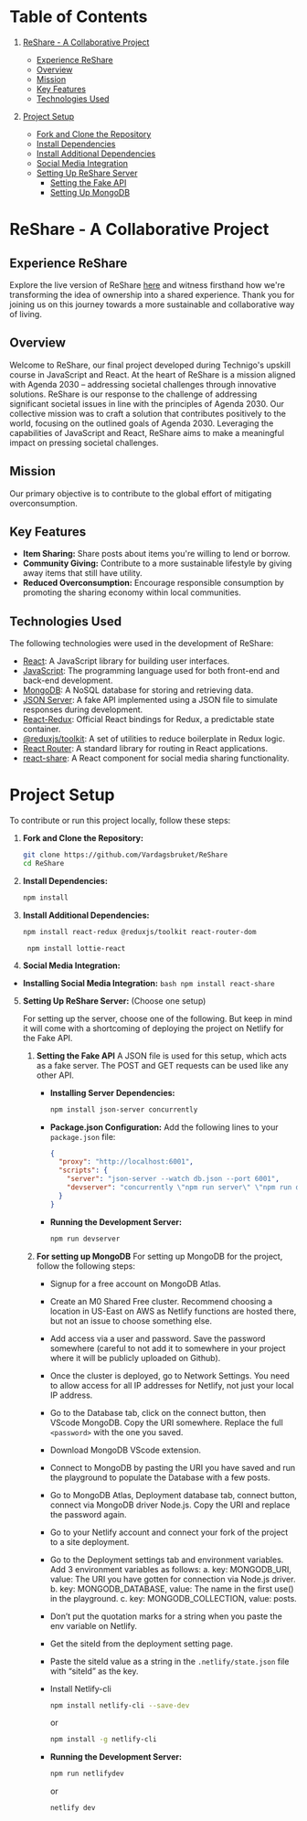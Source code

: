 # Table of Contents

1. [ReShare - A Collaborative Project](#reshare---a-collaborative-project)
   - [Experience ReShare](#experience-reshare)
   - [Overview](#overview)
   - [Mission](#mission)
   - [Key Features](#key-features)
   - [Technologies Used](#technologies-used)

2. [Project Setup](#project-setup)
   - [Fork and Clone the Repository](#1-fork-and-clone-the-repository)
   - [Install Dependencies](#2-install-dependencies)
   - [Install Additional Dependencies](#3-install-additional-dependencies)
   - [Social Media Integration](#4-social-media-integration)
   - [Setting Up ReShare Server](#5-setting-up-reshare-server)
      - [Setting the Fake API](#setting-the-Fake-API)
      - [Setting Up MongoDB](#setting-up-mongodb)

# ReShare - A Collaborative Project

## Experience ReShare

Explore the live version of ReShare [here](https://stirring-florentine-c4bb3f.netlify.app/) and witness firsthand how we're transforming the idea of ownership into a shared experience. Thank you for joining us on this journey towards a more sustainable and collaborative way of living.

## Overview

Welcome to ReShare, our final project developed during Technigo's upskill course in JavaScript and React. At the heart of ReShare is a mission aligned with Agenda 2030 – addressing societal challenges through innovative solutions. ReShare is our response to the challenge of addressing significant societal issues in line with the principles of Agenda 2030. Our collective mission was to craft a solution that contributes positively to the world, focusing on the outlined goals of Agenda 2030. Leveraging the capabilities of JavaScript and React, ReShare aims to make a meaningful impact on pressing societal challenges.

## Mission

Our primary objective is to contribute to the global effort of mitigating overconsumption.

## Key Features

- **Item Sharing:** Share posts about items you're willing to lend or borrow.
- **Community Giving:** Contribute to a more sustainable lifestyle by giving away items that still have utility.
- **Reduced Overconsumption:** Encourage responsible consumption by promoting the sharing economy within local communities.

## Technologies Used

The following technologies were used in the development of ReShare:

- [React](https://reactjs.org/): A JavaScript library for building user interfaces.
- [JavaScript](https://developer.mozilla.org/en-US/docs/Web/JavaScript): The programming language used for both front-end and back-end development.
- [MongoDB](https://www.mongodb.com/): A NoSQL database for storing and retrieving data.
- [JSON Server](https://github.com/typicode/json-server): A fake API implemented using a JSON file to simulate responses during development.
- [React-Redux](https://react-redux.js.org/): Official React bindings for Redux, a predictable state container.
- [@reduxjs/toolkit](https://redux-toolkit.js.org/): A set of utilities to reduce boilerplate in Redux logic.
- [React Router](https://reactrouter.com/): A standard library for routing in React applications.
- [react-share](https://github.com/nygardk/react-share): A React component for social media sharing functionality.
  
# Project Setup

To contribute or run this project locally, follow these steps:

1. **Fork and Clone the Repository:**
    ```bash
    git clone https://github.com/Vardagsbruket/ReShare
    cd ReShare
    ```

2. **Install Dependencies:**
    ```bash
    npm install
    ```

3. **Install Additional Dependencies:**
    ```bash
    npm install react-redux @reduxjs/toolkit react-router-dom
    ```
   ```bach
    npm install lottie-react
      ```


4. **Social Media Integration:**

  - **Installing Social Media Integration:**
        ```bash
        npm install react-share
        ```

5. **Setting Up ReShare Server:** (Choose one setup)
   
   For setting up the server, choose one of the following. But keep in mind it will come with a shortcoming of deploying the project on Netlify for the Fake API.

   1. **Setting the Fake API**
      A JSON file is used for this setup, which acts as a fake server. The POST and GET requests can be used like any other API.

      - **Installing Server Dependencies:**
        ```bash
        npm install json-server concurrently
        ```

      - **Package.json Configuration:**
        Add the following lines to your `package.json` file:
        ```json
        {
          "proxy": "http://localhost:6001",
          "scripts": {
            "server": "json-server --watch db.json --port 6001",
            "devserver": "concurrently \"npm run server\" \"npm run dev\""
          }
        }
        ```

      - **Running the Development Server:**
        ```bash
        npm run devserver
        ```

   2. **For setting up MongoDB**
      For setting up MongoDB for the project, follow the following steps:

      - Signup for a free account on MongoDB Atlas.
      - Create an M0 Shared Free cluster. Recommend choosing a location in US-East on AWS as Netlify functions are hosted there, but not an issue to choose something else.
      - Add access via a user and password. Save the password somewhere (careful to not add it to somewhere in your project where it will be publicly uploaded on Github).
      - Once the cluster is deployed, go to Network Settings. You need to allow access for all IP addresses for Netlify, not just your local IP address.
      - Go to the Database tab, click on the connect button, then VScode MongoDB. Copy the URI somewhere. Replace the full `<password>` with the one you saved.
      - Download MongoDB VScode extension.
      - Connect to MongoDB by pasting the URI you have saved and run the playground to populate the Database with a few posts.
      - Go to MongoDB Atlas, Deployment database tab, connect button, connect via MongoDB driver Node.js. Copy the URI and replace the password again.
      - Go to your Netlify account and connect your fork of the project to a site deployment.
      - Go to the Deployment settings tab and environment variables. Add 3 environment variables as follows:
        a. key: MONGODB_URI, value: The URI you have gotten for connection via Node.js driver.
        b. key: MONGODB_DATABASE, value: The name in the first use() in the playground.
        c. key: MONGODB_COLLECTION, value: posts.
      - Don’t put the quotation marks for a string when you paste the env variable on Netlify.
      - Get the siteId from the deployment setting page.
      - Paste the siteId value as a string in the `.netlify/state.json` file with “siteId” as the key.
      - Install Netlify-cli
        
         ```bash
        npm install netlify-cli --save-dev
         ```
         or
        
         ```bash
         npm install -g netlify-cli
         ```

      - **Running the Development Server:**
        
        ```bash
        npm run netlifydev
        ```
        or
         ```bash
         netlify dev
        ```
